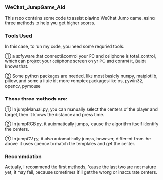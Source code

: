 ### WeChat_JumpGame_Aid
This repo contains some code to assist playing WeChat Jump game, using three methods to help you get higher scores.

### Tools Used
In this case, to run my code, you need some requried tools.

① a sofyware that connect&control your PC and cellphone is total_control, which can project your cellphone screen on yr PC and control it, Baidu knows that.

② Some python packages are needed, like most basicly numpy, matplotlib, pillow, and some a little bit more complex packages like os, pywin32, opencv, pymouse

### These three methods are:
① In jumpManual.py, you can manually select the centers of the player and target, then it knows the distance and press time.

② In jumpRGB.py, it automatically jumps, 'cause the algorithm itself identify the centers.

③ In jumpCV.py, it also automatically jumps, however, different from the above, it uses opencv to match the templates and get the center.

### Recommdation
Actually, I recommend the first methods, 'cause the last two are not mature yet, it may fail, because sometimes it'll get the wrong or inaccurate  centers.


